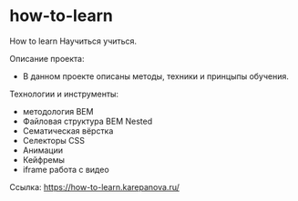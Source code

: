 # how-to-learn
How to learn
Научиться учиться.

Описание проекта: 
* В данном проекте описаны методы, техники и принцыпы обучения.

Технологии и инструменты:
* методология BEM
* Файловая структура BEM Nested
* Сематическая вёрстка
* Селекторы CSS
* Анимации
* Кейфремы
* iframe работа с видео

Ссылка: https://how-to-learn.karepanova.ru/

